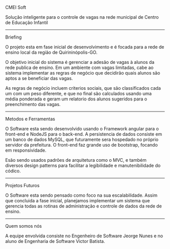 CMEI Soft


Solução inteligente para o controle de vagas na rede municipal de Centro de Educação Infantil

_________________________________________________________________________________________________________________________________________________________________________

Briefing


O projeto esta em fase inicial de desenvolvimento e é focada para a rede de ensino local da região de Quirininópolis-GO. 

O objetivo inicial do sistema é gerenciar a adesão de vagas à alunos da rede publica de ensino. Em um ambiente com vagas limitadas, cabe ao sistema implementar as regras de negócio que decidirão quais alunos são aptos a se beneficiar das vagas. 

As regras de negócio incluem criterios sociais, que são classificados cada um com um peso diferente, e que no final são calculados usando uma média ponderada e geram um relatorio dos alunos sugeridos para o preenchimento das vagas.

_________________________________________________________________________________________________________________________________________________________________________


Metodos e Ferramentas


O Software esta sendo desenvolvido usando o Framework angular para o front-end e NodeJS para o back-end. A persistencia de dados consiste em um banco de dados MySQL, que futuramente sera hospedado no próprio servidor da prefeitura. O front-end faz grande uso de bootstrap, focando em responsividade.

Esão sendo usados padrões de arquitetura como o MVC, e também diversos design patterns para facilitar a legibilidade e manutenibilidade do códico.

_________________________________________________________________________________________________________________________________________________________________________

Projetos Futuros


O Software esta sendo pensado como foco na sua escalabilidade. Assim que concluida a fase inicial, planejamos implementar um sistema que gerencia todas as rotinas de administração e controle de dados da rede de ensino.

_________________________________________________________________________________________________________________________________________________________________________

Quem somos nós


A equipe envolvida consiste no Engenheiro de Software Jeorge Nunes e no aluno de Engenharia de Software Victor Batista.

